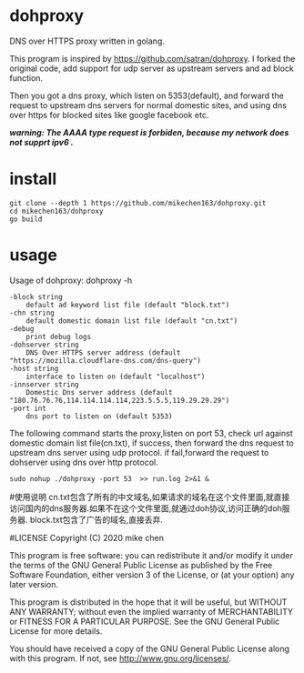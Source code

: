 # dohproxy

DNS over HTTPS proxy written in golang.

This program is inspired by https://github.com/satran/dohproxy. I forked the original code, add support for udp server as upstream servers  and ad block function.

Then you got a dns proxy, which listen on 5353(default), and forward the request to upstream dns servers for normal domestic sites, and using dns over https for blocked sites like google facebook etc.

***warning: The AAAA type request is forbiden, because my network does not supprt ipv6 .***

# install
  
    
    git clone --depth 1 https://github.com/mikechen163/dohproxy.git
    cd mikechen163/dohproxy
    go build
    
# usage

  Usage of dohproxy: dohproxy -h
        
    -block string
    	default ad keyword list file (default "block.txt")
    -chn string
    	default domestic domain list file (default "cn.txt") 
    -debug
    	print debug logs
    -dohserver string
    	DNS Over HTTPS server address (default "https://mozilla.cloudflare-dns.com/dns-query")
    -host string
    	interface to listen on (default "localhost")
    -innserver string
    	Domestic Dns server address (default "180.76.76.76,114.114.114.114,223.5.5.5,119.29.29.29")
    -port int
    	dns port to listen on (default 5353) 
    	
   
   The following command starts the proxy,listen on port 53, check url against domestic domain list file(cn.txt), if success, then forward the dns request to upstream dns server using udp protocol. if fail,forward the request to dohserver using dns over http protocol.
    	
    sudo nohup ./dohproxy -port 53  >> run.log 2>&1 &
    
    
#使用说明
  cn.txt包含了所有的中文域名,如果请求的域名在这个文件里面,就直接访问国内的dns服务器.如果不在这个文件里面,就通过doh协议,访问正确的doh服务器.
  block.txt包含了广告的域名,直接丢弃.   

 
#LICENSE
Copyright (C) 2020 mike chen

This program is free software: you can redistribute it and/or modify it under the terms of the GNU General Public License as published by the Free Software Foundation, either version 3 of the License, or (at your option) any later version.

This program is distributed in the hope that it will be useful, but WITHOUT ANY WARRANTY; without even the implied warranty of MERCHANTABILITY or FITNESS FOR A PARTICULAR PURPOSE. See the GNU General Public License for more details.

You should have received a copy of the GNU General Public License along with this program. If not, see http://www.gnu.org/licenses/.
  



